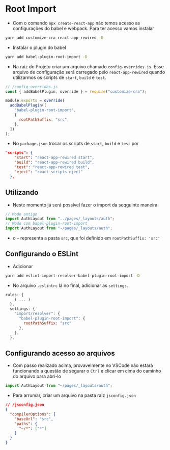 # Root Import

- Com o comando `npx create-react-app` não temos acesso as configurações do babel e webpack. Para ter acesso vamos instalar

```bash
yarn add customize-cra react-app-rewired -D
```

- Instalar o plugin do babel

```bash
yarn add babel-plugin-root-import -D
```

- Na raiz do Projeto criar um arquivo chamado `config-overrides.js`. Esse arquivo de configuração será carregado pelo `react-app-rewired` quando utilizarmos os scripts de `start`, `build` e `test`.

```js
// /config-overrides.js
const { addBabelPlugin, override } = require("customize-cra");

module.exports = override(
  addBabelPlugin([
    "babel-plugin-root-import",
    {
      rootPathSuffix: "src",
    },
  ])
);
```

- No `package.json` trocar os scripts de `start`, `build` e `test` por

```json
"scripts": {
    "start": "react-app-rewired start",
    "build": "react-app-rewired build",
    "test": "react-app-rewired test",
    "eject": "react-scripts eject"
  },
```

## Utilizando

- Neste momento já será possível fazer o import da seqguinte maneira

```js
// Modo antigo
import AuthLayout from "../pages/_layouts/auth";
// Modo com babel-plugin-root-import
import AuthLayout from "~/pages/_layouts/auth";
```

- o `~` representa a pasta `src`, que foi definido em `rootPathSuffix: 'src'`

## Configurando o ESLint

- Adicionar

```bash
yarn add eslint-import-resolver-babel-plugin-root-import -D
```

- No arquivo `.eslintrc` lá no final, adicionar as `settings`.

```js
rules: {
    ( ... )
  },
  settings: {
    "import/resolver": {
      "babel-plugin-root-import": {
        rootPathSuffix: "src"
      },
    },
  },
```

## Configurando acesso ao arquivos

- Com passo realizado acima, provavelmente no VSCode não estará funcionando a questão de segurar o `Ctrl` e clicar em cima do caminho do arquivo para abrí-lo

```js
import AuthLayout from "~/pages/_layouts/auth";
```

- Para arrumar, criar um arquivo na pasta raiz `jsconfig.json`

```json
// /jsconfig.json
{
  "compilerOptions": {
    "baseUrl": "src",
    "paths": {
      "~/*": ["*"]
    }
  }
}
```
